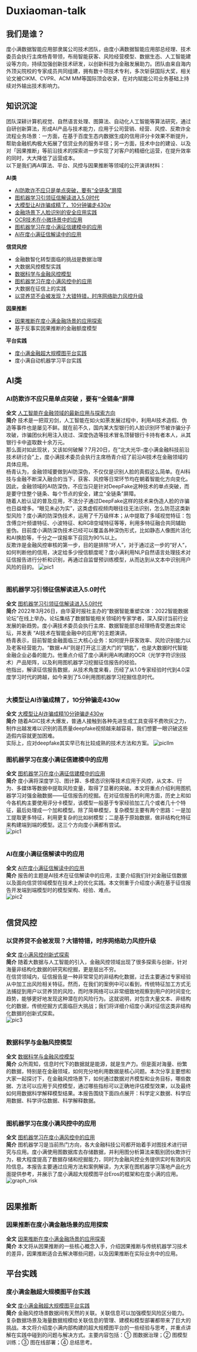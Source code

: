 # Duxiaoman-talk

## 我们是谁？
度小满数据智能应用部隶属公司技术团队，由度小满数据智能应用部总经理、技术委员会执行主席杨青带领，布局智能获客、风险经营模型、数据生态、人工智能建设等方向，持续加强创新技术研发，以创新科技为金融发展助力。团队由来自海内外顶尖院校的专家成员共同组建，拥有数十项技术专利，多次斩获国际大奖，相关论文被CIKM、CVPR、ACM MM等国际顶会收录，在对内赋能公司业务基础上持续对外输出技术影响力。    

## 知识沉淀   
团队深耕计算机视觉、自然语言处理、图算法、自动化人工智能等算法研究，通过自研创新算法，形成AI产品与技术能力，应用于公司营销、经营、风控、反欺诈全流程业务场景：一方面，在基于百度生态内数据生成的信用评分卡效果不断提升，帮助金融机构极大拓展了信贷业务的服务半径；另一方面，技术中台的建设、以及对「因果推断」等前沿技术的探索进一步实现了对客户的精细化运营，在提升效率的同时，大大降低了运营成本。     
以下是我们再AI算法、平台、风控与因果推断等领域的公开演讲材料：   

**AI类**    
* [AI防欺诈不应只是单点突破，要有“全链条”屏障](#deepfake)
* [图机器学习引领征信解读进入5.0时代](#graph5)
* [大模型让AI诈骗成精了，10分钟骗走430w](#ai_llm)
* [金融场景下人脸识别的安全应用实践](#graph_zx)
* [OCR技术在小微场景中的应用](#graph_zx)
* [图机器学习在度小满征信建模中的应用](#graph_zx)
* [AI在度小满征信解读中的应用](#aizx)
  

**信贷风控**    
* 金融数智化转型面临的挑战是数据治理
* 大数据风控模型实践
* [数据科学与金融风控模型](#riskm1)
* [图机器学习在度小满风控中的应用](#graphrisk)
* 大数据在征信上的实践
* [以贷养贷不会被发现？大错特错，时序网络助力风控升级](#rnn)

**因果推断**   
* [因果推断在度小满金融场景的应用探索](#causal1)
* 基于反事实因果推断的金融额度模型
 
**平台实践**   
* [度小满金融超大规模图平台实践](#graphplat)
* 度小满自动机器学习平台实践   

## AI类   
### <span id='deepfake'>AI防欺诈不应只是单点突破</span> ，要有“全链条”屏障 
**全文**   [人工智能在金融领域的最新应用与探索方向](https://github.com/Duxiaoman-DI/Duxiaoman-talk/blob/main/AI%E9%98%B2%E6%AC%BA%E8%AF%88%E4%B8%8D%E5%BA%94%E5%8F%AA%E6%98%AF%E5%8D%95%E7%82%B9%E7%AA%81%E7%A0%B4%20%EF%BC%8C%E8%A6%81%E6%9C%89%E2%80%9C%E5%85%A8%E9%93%BE%E6%9D%A1%E2%80%9D%E5%B1%8F%E9%9A%9C.pdf)      
**简介**   技术是一把双刃剑，人工智能在如火如荼发展过程中，利用AI技术造假、伪造等事件也是屡见不鲜。就在前不久，国内某大型银行的人脸识别环节被诈骗分子攻破，诈骗团伙利用注入绕过、深度伪造等技术冒名顶替银行卡持有者本人，从其银行卡中盗取数十余万元。    
那么面对如此现状，又该如何破解？7月20日，在“北大光华-度小满金融科技前沿技术研讨会”上，度小满技术委员会执行主席杨青介绍了前沿AI技术在金融领域的具体应用。    
杨青认为，金融领域要做到AI防深伪，不仅仅是识别人脸的真假这么简单。在AI科技与金融不断深入融合的当下，获客、风控等日常环节均在朝着智能化方向变化。因此，金融领域的AI防深伪，不应当只是针对DeepFake这种技术的单点突破，而是要守住整个链条、每个节点的安全，建立“全链条”屏障。    
随着人脸认证的普及应用，不法分子通过DeepFake这样的技术来伪造人脸的诈骗也日益增多。“眼见未必为实”，这类虚假视频肉眼往往无法识别，怎么防范这类新型风险？度小满的防深伪技术，运用了千万级样本；从中提取了多域视觉特征：包含傅立叶频谱特征、小波特征、和RGB空域特征等等，利用多特征融合共同辅助鉴伪。目前度小满防深伪技术已经可以覆盖各种深伪形式，比如静态人像图片活化和AI换脸等，千分之一误报率下召回为90%以上。    
反欺诈是金融风控审核的第一步，目的是排除“坏人”，对于通过这一步的“好人”，如何判断他的信用，决定给多少授信额度呢？度小满利用NLP自然语言处理技术对征信报告进行分析和识别，再通过自监督预训练模型，从而达到从文本中识别用户风险的目的。 ![pic1](https://github.com/Duxiaoman-DI/Duxiaoman-talk/blob/main/ai_upgrade.PNG)   
<br/>

### <span id='graph5'>图机器学习引领征信解读</span>进入5.0时代 
**全文**   [图机器学习引领征信解读进入5.0时代](https://github.com/Duxiaoman-DI/Duxiaoman-talk/blob/main/%E5%9B%BE%E6%9C%BA%E5%99%A8%E5%AD%A6%E4%B9%A0%E5%BC%95%E9%A2%86%E5%BE%81%E4%BF%A1%E8%A7%A3%E8%AF%BB%E8%BF%9B%E5%85%A55.1%E6%97%B6%E4%BB%A3%E2%80%94%E2%80%94AI%E6%8A%80%E6%9C%AF%E5%9C%A8%E6%99%BA%E8%83%BD%E9%87%91%E8%9E%8D%E4%B8%AD%E7%9A%84%E5%BA%94%E7%94%A8.pdf)      
**简介**   2022年3月26日，由华夏时报社主办的“数据智能重塑实体：2022智能数据论坛”在线上举办。论坛集结了数据智能相关领域的专家学者，深入探讨当前行业发展的新趋势。度小满技术委员会执行主席、数据智能部总经理杨青受邀出席论坛，并发表 “AI技术在智能金融中的应用”的主题演讲。     
杨青表示，目前智能金融面临三大核心业务：如何提升获客效率、风险识别能力以及老客经营能力。“数据+AI”则是打开这三道大门的“钥匙”，也是大数据时代智能金融企业必备的能力。他重点介绍了度小满利用AI构建的OCR（光学字符识别技术）产品矩阵，以及利用图机器学习挖掘征信报告的经验。     
他指出，解读征信报告数据，从技术角度来看，历经了从1.0专家经验时代到4.0深度学习时代的跨越，如今来到了5.0利用图机器学习挖掘信息时代。   
<br/>

### <span id='ai_llm'>大模型让AI诈骗成精了，10分钟骗走430w</span>
**全文**   [大模型让AI诈骗成精10分钟骗走430w](https://www.qbitai.com/2023/05/55771.html)      
**简介**   随着AGIC技术大爆发，普通人接触到各种先进生成工具变得不费吹灰之力，制作出越发难以识别的高质量deepfake视频越来越容易，我们想要一眼识破这些造假内容就更加困难。     
实际上，应对deepfake其实早已有比较成熟的技术方法和方案。
![picllm](https://www.qbitai.com/wp-content/uploads/replace/0f4f1ce89073c9aef24c23b4d05cdb05.gif)
<br/>


### <span id='graph_zx'>图机器学习在度小满征信建模中的应用</span>  
**全文**   [图机器学习在度小满征信建模中的应用](https://www.modb.pro/doc/72121)      
**简介**   度小满将深度学习、图计算、多模态识别等技术应用于风控，从文本、行为、多媒体等数据中提取风险变量，取得了显著的突破。本文将重点介绍利用图机器学习对强金融数据——征信报告的挖掘。在对征信报告的利用方面，历史上和如今各机构主要使用评分卡模型，该模型一般基于专家经验加工几个或者几十个特征，最后处理成一个加和模型。除了简单模型，复杂模型主要有两个思路：一是加工提取更多特征，利用更复杂的比如树模型；二是基于原始数据，做非结构化特征来构建端到端的模型。这三个方向度小满都有尝试。   
![pic1](https://github.com/Duxiaoman-DI/Duxiaoman-talk/blob/main/2%E5%9B%BE%E6%9C%BA%E5%99%A8%E5%AD%A6%E4%B9%A0%E5%9C%A8duxioaman%E5%BE%81%E4%BF%A1%E6%8A%A5%E5%91%8A%E7%9A%84%E5%BB%BA%E6%A8%A1.PNG)   
<br/>

### <span id='aizx'>AI在度小满征信解读中的应用</span> 
**全文**  [AI在度小满征信解读中的应用](https://github.com/Duxiaoman-DI/Duxiaoman-talk/blob/main/AI%E5%9C%A8%E5%BA%A6%E5%B0%8F%E6%BB%A1%E5%BE%81%E4%BF%A1%E8%A7%A3%E8%AF%BB%E4%B8%AD%E7%9A%84%E5%BA%94%E7%94%A8.md)    
**简介**  报告的主题是AI技术在征信解读中的应用，主要介绍我们针对金融征信数据以及面向信贷领域模型在技术上的优化实践。本文侧重于介绍度小满在基于征信报告开发端到端模型时的模型架构、经验、难点。    
![pic2](https://github.com/Duxiaoman-DI/Duxiaoman-talk/blob/main/pretrain2.PNG)   
<br/>

## 信贷风控   
### <span id='rnn'>以贷养贷不会被发现？大错特错，时序网络助力风控升级</span> 
**全文**  [度小满风控创新式探索](https://github.com/Duxiaoman-DI/Duxiaoman-talk/blob/main/%E4%BB%A5%E8%B4%B7%E5%85%BB%E8%B4%B7%E4%B8%8D%E4%BC%9A%E8%A2%AB%E5%8F%91%E7%8E%B0%EF%BC%9F%E5%A4%A7%E9%94%99%E7%89%B9%E9%94%99%EF%BC%8C%E6%97%B6%E5%BA%8F%E7%BD%91%E7%BB%9C%E5%8A%A9%E5%8A%9B%E9%A3%8E%E6%8E%A7%E5%8D%87%E7%BA%A7.md)   
**简介**  随着大数据与人工智能的引入，金融风控领域出现了很多探索与创新，针对海量非结构化数据的研究和挖掘，更是层出不穷。   
在信贷领域内，征信报告是一种非常常见的非结构化数据，过去主要通过专家经验从中加工出风险相关特征。然而，在我们的案例中可以看到，传统特征加工方式无法捕捉到用户以贷养贷的风险，而时序网络可以非常细致地观察到用户的时间变化趋势，能够更好地发现这种潜在的风险行为。这就说明，对包含大量文本、非结构化的数据，传统挖掘方式面临巨大挑战；我们将详细介绍度小满对征信这类非结构化数据的创新式探索。   
![pic3](https://github.com/Duxiaoman-DI/Duxiaoman-talk/blob/main/%E5%BE%81%E4%BF%A1%E6%8A%A5%E5%91%8A%E8%A7%A3%E8%AF%BB%E6%8A%80%E6%9C%AF%E5%8F%91%E5%B1%95%E8%B6%8B%E5%8A%BF2.PNG)   
<br/>   

### <span id='riskm1'>数据科学与金融风控模型</span> 
**全文**  [数据科学与金融风控模型](https://github.com/Duxiaoman-DI/Duxiaoman-talk/blob/main/%E6%95%B0%E6%8D%AE%E7%A7%91%E5%AD%A6%E4%B8%8E%E9%87%91%E8%9E%8D%E9%A3%8E%E6%8E%A7%E6%A8%A1%E5%9E%8B.md)     
**简介**  众所周知，信息时代下的数据就是能源，就是生产力。但是面对海量、纷繁的数据，特别是在金融领域，如何充分地利用数据是核心问题。本次分享主要想和大家一起探讨下，在金融风控场景下，如何通过数据对齐模型和业务目标，哪些数据、方法可以应用于风控模型，通过哪些指标可以正确地评估模型效果，以及最终如何用数据科学解释模型结果。本报告围绕下面四点展开：科学定义数据、科学应用数据、科学评估数据、科学解释数据。   
<br/>   


### <span id='graphrisk'>图机器学习在度小满风控中的应用</span> 
**全文**  [图机器学习在度小满风控中的应用](https://github.com/Duxiaoman-DI/Duxiaoman-talk/blob/main/%E5%9B%BE%E6%9C%BA%E5%99%A8%E5%AD%A6%E4%B9%A0%E5%9C%A8%E5%BA%A6%E5%B0%8F%E6%BB%A1%E9%A3%8E%E6%8E%A7%E4%B8%AD%E7%9A%84%E5%BA%94%E7%94%A8.md)    
**简介**  图机器学习是当前热门方向，各大金融科技公司都开始着手对图技术进行研究与应用。度小满使用图数据库去存储数据，并利用图分析算法来甄别团伙欺诈行为，极大程度提高了数据存储和挖掘能力，同时为金融风控业务提供实时有效的风险信息。本报告主要通过应用方法和案例解读，为大家在图机器学习落地产品化方面提供参考，并展示了度小满超大规模图平台Eros的框架和在度小满的应用。    
![graph_risk](https://github.com/Duxiaoman-DI/Duxiaoman-talk/blob/main/%E5%9B%BE%E5%9C%A8%E9%87%91%E8%9E%8D%E9%A2%86%E5%9F%9F%E7%9A%84%E5%BA%94%E7%94%A8%E6%BC%94%E8%BF%9B2.PNG)    
<br/>


## 因果推断   
### <span id='causal1'>因果推断在度小满金融场景的应用探索</span> 
**全文**  [因果推断在度小满金融场景的应用探索](https://mp.weixin.qq.com/s/jZbSTKSC0G1VC6qz0VaVfA)    
**简介**  本文将从因果推断的一些核心概念入手，介绍因果推断与传统机器学习技术的差异，因果推断适合去解决哪些问题，以及因果推断在实际业务中的应用。


## 平台实践  
### <span id='graphplat'>度小满金融超大规模图平台实践</span>   
**全文**  [度小满金融超大规模图平台实践](https://github.com/Duxiaoman-DI/Duxiaoman-talk/blob/main/%E5%BA%A6%E5%B0%8F%E6%BB%A1%E9%87%91%E8%9E%8D%E8%B6%85%E5%A4%A7%E8%A7%84%E6%A8%A1%E5%9B%BE%E5%B9%B3%E5%8F%B0%E5%AE%9E%E8%B7%B5.md)    
**简介**  金融风控场景数据间有天然的关联。关联信息可以加强模型风险区分能力。复杂数据场景及海量数据规模给关联信息的管理、建模和模型部署都带来了巨大的挑战。本文将介绍度小满内部构建的超大规模图平台的一些经验与思考，并重点讲解在实践中碰到的问题与解决方式。主要内容包括：① 图数据治理；② 图模型训练；③ 图在线部署；④ 总结思考。
